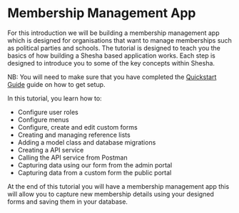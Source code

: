 # Membership Management App

For this introduction we will be building a membership management app which is designed for organisations that want to manage memberships such as political parties and schools. The tutorial is designed to teach you the basics of how building a Shesha based application works. Each step is designed to introduce you to some of the key concepts within Shesha.

NB: You will need to make sure that you have completed the [Quickstart Guide](https://shesha-docs.readthedocs.io/en/latest/guides/00-quickstart/) guide on how to get setup.

In this tutorial, you learn how to:

- Configure user roles
- Configure menus
- Configure, create and edit custom forms
- Creating and managing reference lists
- Adding a model class and database migrations
- Creating a API service
- Calling the API service from Postman
- Capturing data using our form from the admin portal
- Capturing data from a custom form the public portal

At the end of this tutorial you will have a membership management app this will allow you to capture new membership details using your designed forms and saving them in your database.

